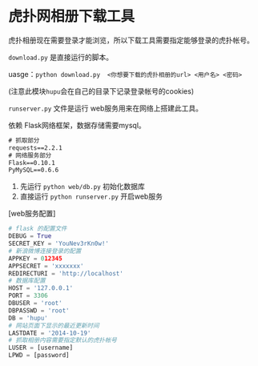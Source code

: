虎扑网相册下载工具
=====================

虎扑相册现在需要登录才能浏览，所以下载工具需要指定能够登录的虎扑帐号。

`download.py` 是直接运行的脚本。

uasge：`python download.py  <你想要下载的虎扑相册的url> <用户名> <密码>`

(注意此模块`hupu`会在自己的目录下记录登录帐号的cookies)

`runserver.py` 文件是运行 web服务用来在网络上搭建此工具。

依赖 Flask网络框架，数据存储需要mysql。

``` requirements.txt
# 抓取部分
requests==2.2.1 
# 网络服务部分
Flask==0.10.1
PyMySQL==0.6.6
```

1. 先运行 `python web/db.py` 初始化数据库   
2. 直接运行 `python runserver.py` 开启web服务

[web服务配置]

``` web/config.py
# flask 的配置文件
DEBUG = True
SECRET_KEY = 'YouNev3rKn0w!'
# 新浪微博连接登录的配置
APPKEY = 012345
APPSECRET = 'xxxxxxx'
REDIRECTURI = 'http://localhost'
# 数据库配置
HOST = '127.0.0.1'
PORT = 3306
DBUSER = 'root'
DBPASSWD = 'root'
DB = 'hupu'
# 网站页面下显示的最近更新时间
LASTDATE = '2014-10-19'
# 抓取相册内容需要指定默认的虎扑帐号
LUSER = [username]
LPWD = [password]
```
